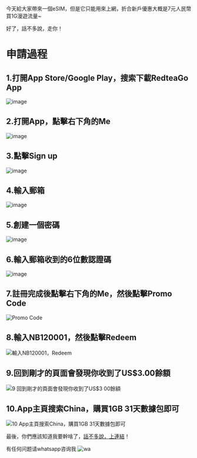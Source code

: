 今天給大家帶來一個eSIM，但是它只能用來上網，折合新戶優惠大概是7元人民幣買1G漫遊流量~

好了，話不多說，走你！

# 申請過程

## 1.打開App Store/Google Play，搜索下載RedteaGo App
![image](https://static.66yun.cn/redteago/1.png)

## 2.打開App，點擊右下角的Me
![image](https://static.66yun.cn/redteago/2.png)

## 3.點擊Sign up
![image](https://static.66yun.cn/redteago/3.png)

## 4.輸入郵箱
![image](https://static.66yun.cn/redteago/4.png)

## 5.創建一個密碼
![image](https://static.66yun.cn/redteago/5.png)

## 6.輸入郵箱收到的6位數認證碼
![image](https://static.66yun.cn/redteago/6.png)

##  7.註冊完成後點擊右下角的Me，然後點擊Promo Code
![Promo Code  ](https://static.66yun.cn/redteago/7.png)

## 8.輸入NB120001，然後點擊Redeem
![輸入NB120001，Redeem](https://static.66yun.cn/redteago/8.png)

## 9.回到剛才的頁面會發現你收到了US$3.00餘額
![9 回到剛才的頁面會發現你收到了US$3 00餘額  ](https://static.66yun.cn/redteago/9.png)

## 10.App主頁搜索China，購買1GB 31天數據包即可
![10 App主頁搜索China，購買1GB 31天數據包即可  ](https://static.66yun.cn/redteago/10.png)

最後，你們應該知道我要幹啥了，[話不多說，上連結](https://redteago.com/)！
 
有任何问题请whatsapp咨询我
![wa](https://static.66yun.cn/whatsapp.png)

